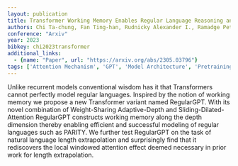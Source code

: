 ```yaml
---
layout: publication
title: Transformer Working Memory Enables Regular Language Reasoning and Natural Language Length Extrapolation
authors: Chi Ta-chung, Fan Ting-han, Rudnicky Alexander I., Ramadge Peter J.
conference: "Arxiv"
year: 2023
bibkey: chi2023transformer
additional_links:
  - {name: "Paper", url: "https://arxiv.org/abs/2305.03796"}
tags: ['Attention Mechanism', 'GPT', 'Model Architecture', 'Pretraining Methods', 'Transformer']
---
```

Unlike recurrent models conventional wisdom has it that Transformers cannot perfectly model regular languages. Inspired by the notion of working memory we propose a new Transformer variant named RegularGPT. With its novel combination of Weight-Sharing Adaptive-Depth and Sliding-Dilated-Attention RegularGPT constructs working memory along the depth dimension thereby enabling efficient and successful modeling of regular languages such as PARITY. We further test RegularGPT on the task of natural language length extrapolation and surprisingly find that it rediscovers the local windowed attention effect deemed necessary in prior work for length extrapolation.
